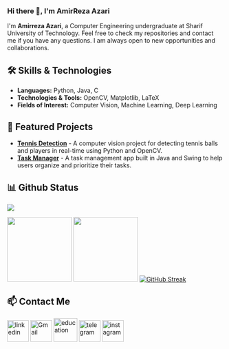 ### Hi there 👋, I'm AmirReza Azari
I'm **Amirreza Azari**, a Computer Engineering undergraduate at Sharif University of Technology. Feel free to check my repositories and contact me if you have any questions. I am always open to new opportunities and collaborations.

## 🛠️ Skills & Technologies
- **Languages:** Python, Java, C
- **Technologies & Tools:** OpenCV, Matplotlib, LaTeX
- **Fields of Interest:** Computer Vision, Machine Learning, Deep Learning

## 🚀 Featured Projects

- [**Tennis Detection**](https://github.com/Amirreza81/Tennis-3DVision-Project) - A computer vision project for detecting tennis balls and players in real-time using Python and OpenCV.
- [**Task Manager**](https://github.com/Amirreza81/Task-Management-App) - A task management app built in Java and Swing to help users organize and prioritize their tasks.

## 📊 Github Status

<img src="http://github-profile-summary-cards.vercel.app/api/cards/profile-details?username=Amirreza81&theme=merko" />

<p>
  <img height="150px" width="auto" src ="https://github-readme-stats.vercel.app/api?username=Amirreza81&show_icons=true&count_private=true&theme=merko&hide_border=true&hide=issues,contribs&bg_color=00000000">
  <img height="150px" width="auto" src ="https://github-readme-stats.vercel.app/api/top-langs/?username=Amirreza81&layout=compact&hide_border=true&theme=merko&bg_color=00000000&langs_count=8&hide=jupyter%20notebook,tex,css,php">
  <a href="https://git.io/streak-stats"><img src="https://github-readme-streak-stats.herokuapp.com?user=Amirreza81&theme=merko" alt="GitHub Streak" /></a>
  <br>
</p>

## 📫 Contact Me

<a href="https://www.linkedin.com/in/amirreza-azari-2b3a13229/"><img width="50" height="50" src="https://img.icons8.com/ios-filled/50/linkedin.png" alt="linkedin"/></a>
<a href="mailto:amirrezaazari1381@gmail.com"><img width="50" height="50" src="https://img.icons8.com/ios-filled/50/gmail-new.png" alt="Gmail"/></a>
<a href="mailto:amirrrr.azariii123@sharif.edu"><img width="55" height="55" src="https://img.icons8.com/glyph-neue/64/education.png" alt="education"/></a>
<a href="https://t.me/AmirReza_Azari"><img width="50" height="50" src="https://img.icons8.com/ios-filled/50/telegram.png" alt="telegram"/></a>
<a href="https://www.instagram.com/amirrezaazari_/"><img width="50" height="50" src="https://img.icons8.com/ios-filled/50/instagram-new--v1.png" alt="instagram"/></a>

